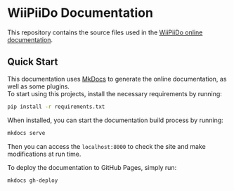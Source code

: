 # WiiPiiDo Documentation

This repository contains the source files used in the [WiiPiiDo online documentation](https://globaltronic.github.io/wiipiido-docs/).

## Quick Start
This documentation uses [MkDocs](https://www.mkdocs.org/) to generate the online documentation, as well as some plugins. \
To start using this projects, install the necessary requirements by running:

```bash
pip install -r requirements.txt
```

When installed, you can start the documentation build process by running:

```bash
mkdocs serve
```

Then you can access the `localhost:8000` to check the site and make modifications at run time.

To deploy the documentation to GitHub Pages, simply run:

```bash
mkdocs gh-deploy
```
